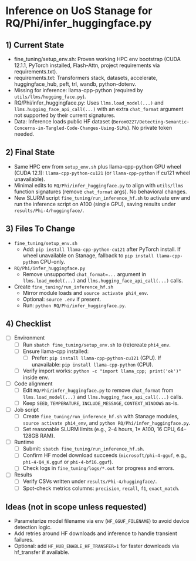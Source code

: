 # Inference on UoS Stanage for RQ/Phi/infer_huggingface.py

## 1) Current State
- fine_tuning/setup_env.sh: Proven working HPC env bootstrap (CUDA 12.1.1, PyTorch installed, Flash-Attn, project requirements via requirements.txt).
- requirements.txt: Transformers stack, datasets, accelerate, huggingface_hub, peft, trl, wandb, python-dotenv.
- Missing for inference: llama-cpp-python (required by `utils/llms/hugging_face.py`).
- RQ/Phi/infer_huggingface.py: Uses `llms.load_model(...)` and `llms.hugging_face_api_call(...)` with an extra `chat_format` argument not supported by their current signatures.
- Data: Inference loads public HF dataset (`Berom0227/Detecting-Semantic-Concerns-in-Tangled-Code-Changes-Using-SLMs`). No private token needed.

## 2) Final State
- Same HPC env from `setup_env.sh` plus llama-cpp-python GPU wheel (CUDA 12.1): `llama-cpp-python-cu121` (or `llama-cpp-python` if cu121 wheel unavailable).
- Minimal edits to `RQ/Phi/infer_huggingface.py` to align with `utils/llms` function signatures (remove `chat_format` args). No behavioral changes.
- New SLURM script `fine_tuning/run_inference_hf.sh` to activate env and run the inference script on A100 (single GPU), saving results under `results/Phi-4/huggingface/`.

## 3) Files To Change
- `fine_tuning/setup_env.sh`
  - Add: `pip install llama-cpp-python-cu121` after PyTorch install. If wheel unavailable on Stanage, fallback to `pip install llama-cpp-python` CPU-only.
- `RQ/Phi/infer_huggingface.py`
  - Remove unsupported `chat_format=...` argument in `llms.load_model(...)` and `llms.hugging_face_api_call(...)` calls.
- Create `fine_tuning/run_inference_hf.sh`
  - Mirror module loads and `source activate phi4_env`.
  - Optional: `source .env` if present.
  - Run: `python RQ/Phi/infer_huggingface.py`.

## 4) Checklist
- [ ] Environment
  - [ ] Run `sbatch fine_tuning/setup_env.sh` to (re)create `phi4_env`.
  - [ ] Ensure llama-cpp installed:
    - [ ] Prefer: `pip install llama-cpp-python-cu121` (GPU). If unavailable: `pip install llama-cpp-python` (CPU).
  - [ ] Verify import works: `python -c "import llama_cpp; print('ok')"` inside env.
- [ ] Code alignment
  - [ ] Edit `RQ/Phi/infer_huggingface.py` to remove `chat_format` from `llms.load_model(...)` and `llms.hugging_face_api_call(...)` calls.
  - [ ] Keep `SEED`, `TEMPERATURE`, `INCLUDE_MESSAGE`, `CONTEXT_WINDOWS` as-is.
- [ ] Job script
  - [ ] Create `fine_tuning/run_inference_hf.sh` with Stanage modules, `source activate phi4_env`, and `python RQ/Phi/infer_huggingface.py`.
  - [ ] Set reasonable SLURM limits (e.g., 2–4 hours, 1× A100, 16 CPU, 64–128GB RAM).
- [ ] Runtime
  - [ ] Submit: `sbatch fine_tuning/run_inference_hf.sh`.
  - [ ] Confirm HF model download succeeds (`microsoft/phi-4-gguf`, e.g., `phi-4-Q4_K.gguf` or `phi-4-bf16.gguf`).
  - [ ] Check logs in `fine_tuning/logs/*.out` for progress and errors.
- [ ] Results
  - [ ] Verify CSVs written under `results/Phi-4/huggingface/`.
  - [ ] Spot-check metrics columns: `precision`, `recall`, `f1`, `exact_match`.

## Ideas (not in scope unless requested)
- Parameterize model filename via env (`HF_GGUF_FILENAME`) to avoid device detection logic.
- Add retries around HF downloads and inference to handle transient failures.
- Optional: add `HF_HUB_ENABLE_HF_TRANSFER=1` for faster downloads via hf_transfer if available.